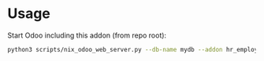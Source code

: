 # Usage

Start Odoo including this addon (from repo root):

```bash
python3 scripts/nix_odoo_web_server.py --db-name mydb --addon hr_employee_document_from_applicant
```
